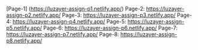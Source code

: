[Page-1] (https://luzayer-assign-p1.netlify.app/)
Page-2: https://luzayer-assign-p2.netlify.app/
Page-3: https://luzayer-assign-p3.netlify.app/
Page-4: https://luzayer-assign-p4.netlify.app/
Page-5: https://luzayer-assign-p5.netlify.app/
Page-6: https://luzayer-assign-p6.netlify.app/
Page-7: https://luzayer-assign-p7.netlify.app/
Page-8: https://luzayer-assign-p8.netlify.app/
